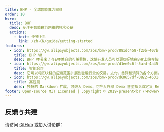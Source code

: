 ```yaml
---
title: BHP - 全球智能算力网络
order: 10
hero:
  title: BHP
  desc: 专注于智能算力网络的技术公链
  actions:
    - text: 快速上手
      link: /zh-CN/guide/getting-started
features:
  - icon: https://gw.alipayobjects.com/zos/bmw-prod/881dc458-f20b-407b-947a-95104b5ec82b/k79dm8ih_w144_h144.png
    title: BHP VM
    desc: BHP VM带来了与EVM兼容的可编程性，这使开发人员可以更友好地在BHP上编写智能合约。
  - icon: https://gw.alipayobjects.com/zos/bmw-prod/d1ee0c6f-5aed-4a45-a507-339a4bfe076c/k7bjsocq_w144_h144.png
    title: 智能合约
    desc: 它可以将区块链的应用范围扩展到金融行业的交易，支付，结算和清算的各个方面。
  - icon: https://gw.alipayobjects.com/zos/bmw-prod/d60657df-0822-4631-9d7c-e7a869c2f21c/k79dmz3q_w126_h126.png
    title: 高性能
    desc: 独特的 Markdown 扩展，可嵌入 Demo、可导入外部 Demo 甚至插入自定义 React 组件，使得组件的文档不仅能看，还好用
footer: Open-source MIT Licensed | Copyright © 2019-present<br />Powered by bhp
---
```


## 反馈与共建

请访问 [GitHub](https://github.com/bhpnet/docs) 或加入讨论群：

